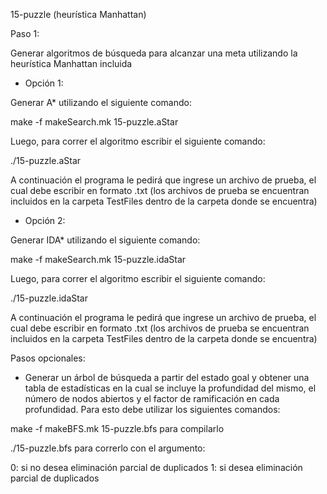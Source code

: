 15-puzzle (heurística Manhattan)


Paso 1:

Generar algoritmos de búsqueda para alcanzar una meta utilizando la heurística Manhattan incluida

- Opción 1: 

Generar A* utilizando el siguiente comando:

make -f makeSearch.mk 15-puzzle.aStar 

Luego, para correr el algoritmo escribir el siguiente comando:

./15-puzzle.aStar

A continuación el programa le pedirá que ingrese un archivo de prueba, el cual debe escribir en formato .txt (los archivos de prueba se encuentran incluidos en la carpeta TestFiles dentro de la carpeta donde se encuentra)

- Opción 2:

Generar IDA* utilizando el siguiente comando:

make -f makeSearch.mk 15-puzzle.idaStar 

Luego, para correr el algoritmo escribir el siguiente comando:

./15-puzzle.idaStar

A continuación el programa le pedirá que ingrese un archivo de prueba, el cual debe escribir en formato .txt (los archivos de prueba se encuentran incluidos en la carpeta TestFiles dentro de la carpeta donde se encuentra)


Pasos opcionales:

- Generar un árbol de búsqueda a partir del estado goal y obtener una tabla de estadísticas en la cual se incluye la profundidad del mismo, el número de nodos abiertos y el factor de ramificación en cada profundidad. Para esto debe utilizar los siguientes comandos:

make -f makeBFS.mk 15-puzzle.bfs para compilarlo

./15-puzzle.bfs para correrlo con el argumento:

0: si no desea eliminación parcial de duplicados 
1: si desea eliminación parcial de duplicados 

